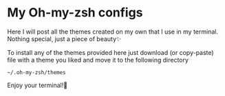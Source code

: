 # My Oh-my-zsh configs

Here I will post all the themes created on my own that I use in my terminal. Nothing special, just a piece of beauty✨

To install any of the themes provided here just download (or copy-paste) file with a theme you liked and move it to the following directory

```
~/.oh-my-zsh/themes
```

Enjoy your terminal!🎀